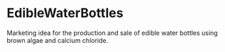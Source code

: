 # EdibleWaterBottles
Marketing idea for the production and sale of edible water bottles using brown algae and calcium chloride. 
